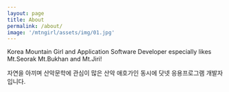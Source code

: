 ```yaml
---
layout: page
title: About
permalink: /about/
image: '/mtngirl/assets/img/01.jpg'
---
```


Korea Mountain Girl and Application Software Developer especially likes Mt.Seorak Mt.Bukhan and Mt.Jiri!

자연을 아끼며 산악문학에 관심이 많은 산악 애호가인 동시에 닷넷 응용프로그램 개발자입니다.
